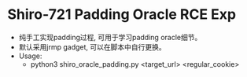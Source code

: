# Shiro-721 Padding Oracle RCE Exp
- 纯手工实现padding过程, 可用于学习padding oracle细节。
- 默认采用jrmp gadget, 可以在脚本中自行更换。
- Usage:
  - python3 shiro_oracle_padding.py <target_url> <regular_cookie>
